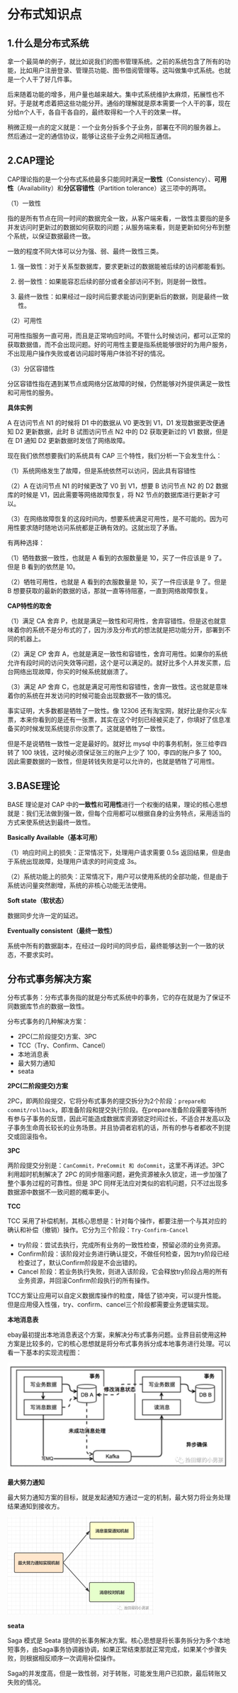 # 分布式知识点

## 1.什么是分布式系统

拿一个最简单的例子，就比如说我们的图书管理系统。之前的系统包含了所有的功能，比如用户注册登录、管理员功能、图书借阅管理等。这叫做集中式系统。也就是一个人干了好几件事。

后来随着功能的增多，用户量也越来越大。集中式系统维护太麻烦，拓展性也不好。于是就考虑着把这些功能分开。通俗的理解就是原本需要一个人干的事，现在分给n个人干，各自干各自的，最终取得和一个人干的效果一样。

稍微正规一点的定义就是：一个业务分拆多个子业务，部署在不同的服务器上。 然后通过一定的通信协议，能够让这些子业务之间相互通信。

## 2.CAP理论

CAP理论指的是一个分布式系统最多只能同时满足**一致性**（Consistency）、**可用性**（Availability）和**分区容错性**（Partition tolerance）这三项中的两项。

（1）一致性

指的是所有节点在同一时间的数据完全一致，从客户端来看，一致性主要指的是多并发访问时更新过的数据如何获取的问题；从服务端来看，则是更新如何分布到整个系统，以保证数据最终一致。

一致的程度不同大体可以分为强、弱、最终一致性三类。

1. 强一致性：对于关系型数据库，要求更新过的数据能被后续的访问都能看到。

2. 弱一致性：如果能容忍后续的部分或者全部访问不到，则是弱一致性。

3. 最终一致性：如果经过一段时间后要求能访问到更新后的数据，则是最终一致性。

（2）可用性

可用性指服务一直可用，而且是正常响应时间。不管什么时候访问，都可以正常的获取数据值，而不会出现问题。好的可用性主要是指系统能够很好的为用户服务，不出现用户操作失败或者访问超时等用户体验不好的情况。

（3）分区容错性

分区容错性指在遇到某节点或网络分区故障的时候，仍然能够对外提供满足一致性和可用性的服务。

**具体实例**

A 在访问节点 N1 的时候将 D1 中的数据从 V0 更改到 V1，D1 发现数据更改便通知 D2 更新数据，此时 B 试图访问节点 N2 中的 D2 获取更新过的 V1 数据，但是在 D1 通知 D2 更新数据时发信了网络故障。

现在我们依然想要我们的系统具有 CAP 三个特性，我们分析一下会发生什么：

（1）系统网络发生了故障，但是系统依然可以访问，因此具有容错性

（2）A 在访问节点 N1 的时候更改了 V0 到 V1，想要 B 访问节点 N2 的 D2 数据库的时候是 V1，因此需要等网络故障恢复，将 N2 节点的数据库进行更新才可以。

（3）在网络故障恢复的这段时间内，想要系统满足可用性，是不可能的。因为可用性要求随时随地访问系统都是正确有效的。这就出现了矛盾。

有两种选择：

（1）牺牲数据一致性，也就是 A 看到的衣服数量是 10，买了一件应该是 9 了。但是 B 看到的依然是 10。

（2）牺牲可用性，也就是 A 看到的衣服数量是 10，买了一件应该是 9 了。但是 B 想要获取的最新的数据的话，那就一直等待阻塞，一直到网络故障恢复。

**CAP特性的取舍**

（1）满足 CA 舍弃 P，也就是满足一致性和可用性，舍弃容错性。但是这也就意味着你的系统不是分布式的了，因为涉及分布式的想法就是把功能分开，部署到不同的机器上。

（2）满足 CP 舍弃 A，也就是满足一致性和容错性，舍弃可用性。如果你的系统允许有段时间的访问失效等问题，这个是可以满足的。就好比多个人并发买票，后台网络出现故障，你买的时候系统就崩溃了。

（3）满足 AP 舍弃 C，也就是满足可用性和容错性，舍弃一致性。这也就是意味着你的系统在并发访问的时候可能会出现数据不一致的情况。

事实证明，大多数都是牺牲了一致性。像 12306 还有淘宝网，就好比是你买火车票，本来你看到的是还有一张票，其实在这个时刻已经被买走了，你填好了信息准备买的时候发现系统提示你没票了。这就是牺牲了一致性。

但是不是说牺牲一致性一定是最好的。就好比 mysql 中的事务机制，张三给李四转了 100 块钱，这时候必须保证张三的账户上少了 100，李四的账户多了 100。因此需要数据的一致性，但是转钱失败是可以允许的，也就是牺牲了可用性。

## 3.BASE理论

BASE 理论是对 CAP 中的**一致性**和**可用性**进行一个权衡的结果，理论的核心思想就是：我们无法做到强一致，但每个应用都可以根据自身的业务特点，采用适当的方式来使系统达到最终一致性。

**Basically Available（基本可用）**

（1）响应时间上的损失：正常情况下，处理用户请求需要 0.5s 返回结果，但是由于系统出现故障，处理用户请求的时间变成 3s。

（2）系统功能上的损失：正常情况下，用户可以使用系统的全部功能，但是由于系统访问量突然剧增，系统的非核心功能无法使用。

**Soft state（软状态）**

数据同步允许一定的延迟。

**Eventually consistent（最终一致性）**

系统中所有的数据副本，在经过一段时间的同步后，最终能够达到一个一致的状态，不要求实时。

## 分布式事务解决方案

分布式事务：分布式事务指的就是分布式系统中的事务，它的存在就是为了保证不同数据库节点的数据一致性。

分布式事务的几种解决方案：

- 2PC(二阶段提交)方案、3PC
- TCC（Try、Confirm、Cancel）
- 本地消息表
- 最大努力通知
- seata

**2PC(二阶段提交)方案**

2PC，即两阶段提交，它将分布式事务的提交拆分为2个阶段：`prepare和commit/rollback`，即准备阶段和提交执行阶段。在prepare准备阶段需要等待所有参与子事务的反馈，因此可能造成数据库资源锁定时间过长，不适合并发高以及子事务生命周长较长的业务场景。并且协调者宕机的话，所有的参与者都收不到提交或回滚指令。

**3PC**

两阶段提交分别是：`CanCommit，PreCommit 和 doCommit`，这里不再详述。3PC 利用超时机制解决了 2PC 的同步阻塞问题，避免资源被永久锁定，进一步加强了整个事务过程的可靠性。但是 3PC 同样无法应对类似的宕机问题，只不过出现多数据源中数据不一致问题的概率更小。

**TCC**

TCC 采用了补偿机制，其核心思想是：针对每个操作，都要注册一个与其对应的确认和补偿（撤销）操作。它分为三个阶段：`Try-Confirm-Cancel`

- try阶段：尝试去执行，完成所有业务的一致性检查，预留必须的业务资源。
- Confirm阶段：该阶段对业务进行确认提交，不做任何检查，因为try阶段已经检查过了，默认Confirm阶段是不会出错的。
- Cancel 阶段：若业务执行失败，则进入该阶段，它会释放try阶段占用的所有业务资源，并回滚Confirm阶段执行的所有操作。

TCC方案让应用可以自定义数据库操作的粒度，降低了锁冲突，可以提升性能。但是应用侵入性强，try、confirm、cancel三个阶段都需要业务逻辑实现。

**本地消息表**

ebay最初提出本地消息表这个方案，来解决分布式事务问题。业界目前使用这种方案是比较多的，它的核心思想就是将分布式事务拆分成本地事务进行处理。可以看一下基本的实现流程图：

<img src="https://raw.githubusercontent.com/Famezyy/picture/master/notePictureBed/202301280042907.png" alt="图片" style="zoom: 50%;" />

**最大努力通知**

最大努力通知方案的目标，就是发起通知方通过一定的机制，最大努力将业务处理结果通知到接收方。

<img src="https://raw.githubusercontent.com/Famezyy/picture/master/notePictureBed/202301280042908.png" alt="图片" style="zoom:50%;" />

**seata**

Saga 模式是 Seata 提供的长事务解决方案。核心思想是将长事务拆分为多个本地短事务，由Saga事务协调器协调，如果正常结束那就正常完成，如果某个步骤失败，则根据相反顺序一次调用补偿操作。

Saga的并发度高，但是一致性弱，对于转账，可能发生用户已扣款，最后转账又失败的情况。